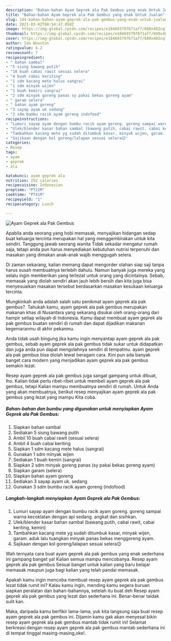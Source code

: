 ```yaml
---
description: "Bahan-bahan Ayam Geprek ala Pak Gembus yang enak Untuk Jualan"
title: "Bahan-bahan Ayam Geprek ala Pak Gembus yang enak Untuk Jualan"
slug: 144-bahan-bahan-ayam-geprek-ala-pak-gembus-yang-enak-untuk-jualan
date: 2021-03-02T08:54:47.050Z
image: https://img-global.cpcdn.com/recipes/e184693797671aff/680x482cq70/ayam-geprek-ala-pak-gembus-foto-resep-utama.jpg
thumbnail: https://img-global.cpcdn.com/recipes/e184693797671aff/680x482cq70/ayam-geprek-ala-pak-gembus-foto-resep-utama.jpg
cover: https://img-global.cpcdn.com/recipes/e184693797671aff/680x482cq70/ayam-geprek-ala-pak-gembus-foto-resep-utama.jpg
author: Ida Houston
ratingvalue: 4.2
reviewcount: 7
recipeingredient:
- " bahan sambal"
- "5 siung bawang putih"
- "10 buah cabai rawit sesuai selera"
- "4 buah cabai keriting"
- "1 sdm kacang mete halus sangrai"
- "1 sdm minyak wijen"
- "1 buah kemiri sangrai"
- "2 sdm minyak goreng panas sy pakai bekas goreng ayam"
- " garam selera"
- " bahan ayam goreng"
- "3 sayap ayam uk sedang"
- "3 sdm bumbu racik ayam goreng indofood"
recipeinstructions:
- "Lumuri sayap ayam dengan bumbu racik ayam goreng. goreng sampai warna kecoklatan dengan api sedang. angkat dan sisihkan."
- "Ulek/blender kasar bahan sambal (bawang putih, cabai rawit, cabai keriting, kemiri)"
- "Tambahkan kacang mete yg sudah ditumbuk kasar, minyak wijen, garam. aduk lalu tuangkan minyak panas bekas menggoreng ayam."
- "Sajikaan dengan kol goreng/lalapan sesuai selera😉"
categories:
- Resep
tags:
- ayam
- geprek
- ala

katakunci: ayam geprek ala 
nutrition: 252 calories
recipecuisine: Indonesian
preptime: "PT22M"
cooktime: "PT41M"
recipeyield: "1"
recipecategory: Lunch

---
```



![Ayam Geprek ala Pak Gembus](https://img-global.cpcdn.com/recipes/e184693797671aff/680x482cq70/ayam-geprek-ala-pak-gembus-foto-resep-utama.jpg)

Apabila anda seorang yang hobi memasak, menyajikan hidangan sedap buat keluarga tercinta merupakan hal yang menggembirakan untuk kita sendiri. Tanggung jawab seorang  wanita Tidak sekadar mengatur rumah saja, tetapi anda pun harus menyediakan kebutuhan nutrisi terpenuhi dan masakan yang dimakan anak-anak wajib menggugah selera.

Di zaman  sekarang, kalian memang dapat mengorder olahan siap saji tanpa harus susah membuatnya terlebih dahulu. Namun banyak juga mereka yang selalu ingin memberikan yang terlezat untuk orang yang dicintainya. Sebab, memasak yang diolah sendiri akan jauh lebih bersih dan kita juga bisa menyesuaikan masakan tersebut berdasarkan masakan kesukaan keluarga tercinta. 



Mungkinkah anda adalah salah satu penikmat ayam geprek ala pak gembus?. Tahukah kamu, ayam geprek ala pak gembus merupakan makanan khas di Nusantara yang sekarang disukai oleh orang-orang dari hampir setiap wilayah di Indonesia. Kamu dapat membuat ayam geprek ala pak gembus buatan sendiri di rumah dan dapat dijadikan makanan kegemaranmu di akhir pekanmu.

Anda tidak usah bingung jika kamu ingin menyantap ayam geprek ala pak gembus, sebab ayam geprek ala pak gembus tidak sukar untuk didapatkan dan juga anda pun dapat mengolahnya sendiri di tempatmu. ayam geprek ala pak gembus bisa diolah lewat beragam cara. Kini pun ada banyak banget cara modern yang menjadikan ayam geprek ala pak gembus semakin lezat.

Resep ayam geprek ala pak gembus juga sangat gampang untuk dibuat, lho. Kalian tidak perlu ribet-ribet untuk membeli ayam geprek ala pak gembus, tetapi Kalian mampu membuatnya sendiri di rumah. Untuk Anda yang akan membuatnya, berikut resep menyajikan ayam geprek ala pak gembus yang lezat yang mampu Kita coba.

<!--inarticleads1-->

##### Bahan-bahan dan bumbu yang digunakan untuk menyiapkan Ayam Geprek ala Pak Gembus:

1. Siapkan  bahan sambal
1. Sediakan 5 siung bawang putih
1. Ambil 10 buah cabai rawit (sesuai selera)
1. Ambil 4 buah cabai keriting
1. Siapkan 1 sdm kacang mete halus (sangrai)
1. Gunakan 1 sdm minyak wijen
1. Sediakan 1 buah kemiri (sangrai)
1. Siapkan 2 sdm minyak goreng panas (sy pakai bekas goreng ayam)
1. Siapkan  garam (selera)
1. Siapkan  bahan ayam goreng
1. Sediakan 3 sayap ayam uk. sedang
1. Gunakan 3 sdm bumbu racik ayam goreng (indofood)




<!--inarticleads2-->

##### Langkah-langkah menyiapkan Ayam Geprek ala Pak Gembus:

1. Lumuri sayap ayam dengan bumbu racik ayam goreng. goreng sampai warna kecoklatan dengan api sedang. angkat dan sisihkan.
1. Ulek/blender kasar bahan sambal (bawang putih, cabai rawit, cabai keriting, kemiri)
1. Tambahkan kacang mete yg sudah ditumbuk kasar, minyak wijen, garam. aduk lalu tuangkan minyak panas bekas menggoreng ayam.
1. Sajikaan dengan kol goreng/lalapan sesuai selera😉




Wah ternyata cara buat ayam geprek ala pak gembus yang enak sederhana ini gampang banget ya! Kalian semua mampu mencobanya. Resep ayam geprek ala pak gembus Sesuai banget untuk kalian yang baru belajar memasak maupun juga bagi kalian yang telah pandai memasak.

Apakah kamu ingin mencoba membuat resep ayam geprek ala pak gembus lezat tidak rumit ini? Kalau kamu ingin, mending kamu segera buruan siapkan peralatan dan bahan-bahannya, setelah itu buat deh Resep ayam geprek ala pak gembus yang lezat dan sederhana ini. Benar-benar taidak sulit kan. 

Maka, daripada kamu berfikir lama-lama, yuk kita langsung saja buat resep ayam geprek ala pak gembus ini. Dijamin kamu gak akan menyesal bikin resep ayam geprek ala pak gembus mantab tidak rumit ini! Selamat berkreasi dengan resep ayam geprek ala pak gembus mantab sederhana ini di tempat tinggal masing-masing,oke!.

